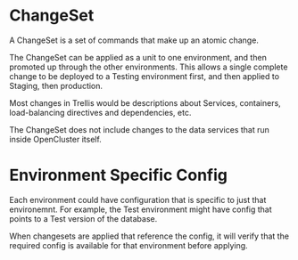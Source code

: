 # ChangeSet

A ChangeSet is a set of commands that make up an atomic change.

The ChangeSet can be applied as a unit to one environment, and then promoted up through the other environments.  This allows a single complete change to be deployed to a Testing environment first, and then applied to Staging, then production.

Most changes in Trellis would be descriptions about Services, containers, load-balancing directives and dependencies, etc.

The ChangeSet does not include changes to the data services that run inside OpenCluster itself.

# Environment Specific Config

Each environment could have configuration that is specific to just that environemnt.  For example, the Test environment might have config that points to a Test version of the database.

When changesets are applied that reference the config, it will verify that the required config is available for that environment before applying.


